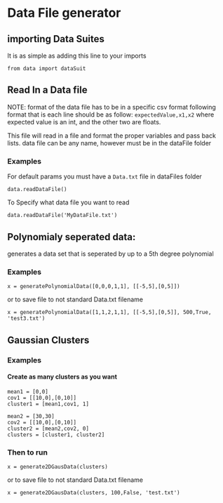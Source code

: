 # Data File generator

## importing Data Suites
It is as simple as adding this line to your imports 
```
from data import dataSuit
```

## Read In a Data file
NOTE: format of the data file has to be in a specific csv format following format that is each line should be as follow:
`expectedValue,x1,x2` where expected value is an int, and the other two are floats.

This file will read in a file and format the proper variables and pass back lists. data file can be any name, however must be in the dataFile folder

### Examples
For default params you must have a `Data.txt` file in dataFiles folder
```
data.readDataFile()
```

To Specify what data file you want to read
```
data.readDataFile('MyDataFile.txt')
```


## Polynomialy seperated data:
generates a data set that is seperated by up to a 5th degree polynomial

### Examples

```
x = generatePolynomialData([0,0,0,1,1], [[-5,5],[0,5]])
```
or to save file to not standard Data.txt filename
```
x = generatePolynomialData([1,1,2,1,1], [[-5,5],[0,5]], 500,True, 'test3.txt')
```

## Gaussian Clusters

### Examples

#### Create as many clusters as you want
```
mean1 = [0,0]
cov1 = [[10,0],[0,10]]
cluster1 = [mean1,cov1, 1]

mean2 = [30,30]
cov2 = [[10,0],[0,10]]
cluster2 = [mean2,cov2, 0]
clusters = [cluster1, cluster2]
```

### Then to run
```
x = generate2DGausData(clusters)
```
or to save file to not standard Data.txt filename
```
x = generate2DGausData(clusters, 100,False, 'test.txt')
```